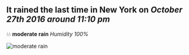 ## It rained the last time in New York on *October 27th 2016 around 11:10 pm*
💧💧  **moderate rain** *Humidity 100%*

![moderate rain](http://openweathermap.org/img/w/10n.png)
